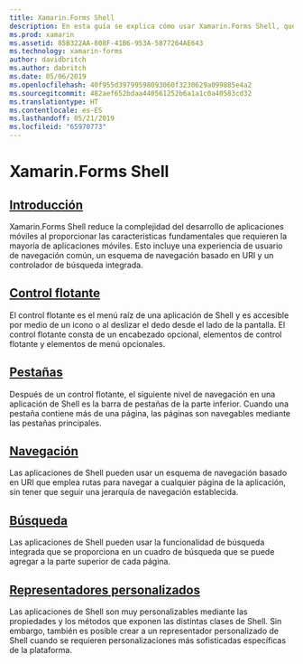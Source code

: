 ```yaml
---
title: Xamarin.Forms Shell
description: En esta guía se explica cómo usar Xamarin.Forms Shell, que reduce la complejidad de las aplicaciones de Xamarin.Forms al proporcionar las características fundamentales que requieren la mayoría de las aplicaciones.
ms.prod: xamarin
ms.assetid: 85B322AA-808F-41B6-953A-5877264AE643
ms.technology: xamarin-forms
author: davidbritch
ms.author: dabritch
ms.date: 05/06/2019
ms.openlocfilehash: 40f955d39799598093060f3230629a099885e4a2
ms.sourcegitcommit: 482aef652bdaa440561252b6a1a1c0a40583cd32
ms.translationtype: HT
ms.contentlocale: es-ES
ms.lasthandoff: 05/21/2019
ms.locfileid: "65970773"
---
```

# <a name="xamarinforms-shell"></a>Xamarin.Forms Shell

## <a name="introductionintroductionmd"></a>[Introducción](introduction.md)

Xamarin.Forms Shell reduce la complejidad del desarrollo de aplicaciones móviles al proporcionar las características fundamentales que requieren la mayoría de aplicaciones móviles. Esto incluye una experiencia de usuario de navegación común, un esquema de navegación basado en URI y un controlador de búsqueda integrada.

## <a name="flyoutflyoutmd"></a>[Control flotante](flyout.md)

El control flotante es el menú raíz de una aplicación de Shell y es accesible por medio de un icono o al deslizar el dedo desde el lado de la pantalla. El control flotante consta de un encabezado opcional, elementos de control flotante y elementos de menú opcionales.

## <a name="tabstabsmd"></a>[Pestañas](tabs.md)

Después de un control flotante, el siguiente nivel de navegación en una aplicación de Shell es la barra de pestañas de la parte inferior. Cuando una pestaña contiene más de una página, las páginas son navegables mediante las pestañas principales.

## <a name="navigationnavigationmd"></a>[Navegación](navigation.md)

Las aplicaciones de Shell pueden usar un esquema de navegación basado en URI que emplea rutas para navegar a cualquier página de la aplicación, sin tener que seguir una jerarquía de navegación establecida.

## <a name="searchsearchmd"></a>[Búsqueda](search.md)

Las aplicaciones de Shell pueden usar la funcionalidad de búsqueda integrada que se proporciona en un cuadro de búsqueda que se puede agregar a la parte superior de cada página.

## <a name="custom-rendererscustomrenderersmd"></a>[Representadores personalizados](customrenderers.md)

Las aplicaciones de Shell son muy personalizables mediante las propiedades y los métodos que exponen las distintas clases de Shell. Sin embargo, también es posible crear a un representador personalizado de Shell cuando se requieren personalizaciones más sofisticadas específicas de la plataforma.

